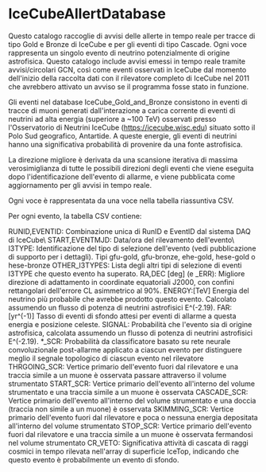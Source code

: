 # IceCubeAllertDatabase


Questo catalogo raccoglie di avvisi delle allerte in tempo reale per tracce di tipo Gold e Bronze di IceCube e per gli eventi di tipo Cascade. Ogni voce rappresenta un singolo evento di neutrino potenzialmente di origine astrofisica. 
Questo catalogo include avvisi emessi in tempo reale tramite avvisi/circolari GCN, così come eventi osservati in IceCube dal momento dell'inizio della raccolta dati con il rilevatore completo di IceCube nel 2011 che avrebbero attivato un avviso se il programma fosse stato in funzione.

Gli eventi nel database IceCube_Gold_and_Bronze consistono in eventi di tracce di muoni generati dall'interazione a carica corrente di eventi di neutrini ad alta energia (superiore a ~100 TeV) osservati presso l'Osservatorio di Neutrini IceCube (https://icecube.wisc.edu) situato sotto il Polo Sud geografico, Antartide. A queste energie, gli eventi di neutrini hanno una significativa probabilità di provenire da una fonte astrofisica.

La direzione migliore è derivata da una scansione iterativa di massima verosimiglianza di tutte le possibili direzioni degli eventi che viene eseguita dopo l'identificazione dell'evento di allarme, e viene pubblicata come aggiornamento per gli avvisi in tempo reale. 

Ogni voce è rappresentata da una voce nella tabella riassuntiva CSV.

Per ogni evento, la tabella CSV contiene:

RUNID,EVENTID: Combinazione unica di RunID e EventID dal sistema DAQ di IceCube\\
START,EVENTMJD: Data/ora del rilevamento dell'evento\\
I3TYPE: Identificazione del tipo di selezione dell'evento (vedi pubblicazione di supporto per i dettagli). Tipi gfu-gold, gfu-bronze, ehe-gold, hese-gold o hese-bronze
OTHER_I3TYPES: Lista degli altri tipi di selezione di eventi I3TYPE che questo evento ha superato.
RA,DEC [deg] (e _ERR): Migliore direzione di adattamento in coordinate equatoriali J2000, con confini rettangolari dell'errore CL asimmetrico al 90%.
ENERGY:[TeV] Energia del neutrino più probabile che avrebbe prodotto questo evento. Calcolato assumendo un flusso di potenza di neutrini astrofisici E^(-2.19).
FAR: [yr^(-1)] Tasso di eventi di sfondo attesi per eventi di allarme a questa energia e posizione celeste.
SIGNAL: Probabilità che l'evento sia di origine astrofisica, calcolata assumendo un flusso di potenza di neutrini astrofisici E^(-2.19).
*_SCR: Probabilità da classificatore basato su rete neurale convoluzionale post-allarme applicato a ciascun evento per distinguere meglio il segnale topologico di ciascun evento nel rilevatore
THRGOING_SCR: Vertice primario dell'evento fuori dal rilevatore e una traccia simile a un muone è osservata passare attraverso il volume strumentato
START_SCR: Vertice primario dell'evento all'interno del volume strumentato e una traccia simile a un muone è osservata
CASCADE_SCR: Vertice primario dell'evento all'interno del volume strumentato e una doccia (traccia non simile a un muone) è osservata
SKIMMING_SCR: Vertice primario dell'evento fuori dal rilevatore e poca o nessuna energia depositata all'interno del volume strumentato
STOP_SCR: Vertice primario dell'evento fuori dal rilevatore e una traccia simile a un muone è osservata fermandosi nel volume strumentato
CR_VETO: Significativa attività di cascata di raggi cosmici in tempo rilevata nell'array di superficie IceTop, indicando che questo evento è probabilmente un evento di sfondo.

